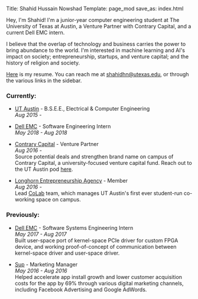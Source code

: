 Title: Shahid Hussain Nowshad
Template: page_mod
save_as: index.html

Hey, I'm Shahid! I'm a junior-year computer engineering student at The University of Texas at Austin, a Venture Partner with Contrary Capital, and a current Dell EMC intern.

I believe that the overlap of technology and business carries the power to bring abundance to the world. I'm interested in machine learning and AI's impact on society; entrepreneurship, startups, and venture capital; and the history of religion and society.

[Here]({filename}/downloads/resume.pdf) is my resume. You can reach me at [shahidhn@utexas.edu](mailto:shahidhn@utexas.edu), or through the various links in the sidebar.

### Currently:

- [UT Austin](https://www.utexas.edu/) - B.S.E.E., Electrical & Computer Engineering</br>
*Aug 2015 -*

- [Dell EMC](https://www.dellemc.com) - Software Engineering Intern</br>
*May 2018 - Aug 2018*</br>

- [Contrary Capital](https://contrarycap.com) - Venture Partner</br>
*Aug 2016 -*</br>
Source potential deals and strengthen brand name on campus of Contrary Capital, a university-focused venture capital fund. Reach out to the UT Austin pod [here](mailto:longhorns@contrarycap.com).

- [Longhorn Entrepreneurship Agency](http://utlea.org/) - Member</br>
*Aug 2016 -*</br>
Lead [CoLab](https://www.facebook.com/LEACOLAB) team, which manages UT Austin's first ever student-run co-working space on campus.

### Previously:

- [Dell EMC](https://www.dellemc.com) - Software Systems Engineering Intern</br>
*May 2017 - Aug 2017*</br>
Built user-space port of kernel-space PCIe driver for custom FPGA device, and working proof-of-concept of communication between kernel-space driver and user-space driver.

- [Sup](http://www.suptheapp.com/) - Marketing Manager</br>
*May 2016 - Aug 2016*</br>
Helped accelerate app install growth and lower customer acquisition costs for the app by 69% through various digital marketing channels, including Facebook Advertising and Google AdWords.

